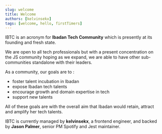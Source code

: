 ```yaml
---
slug: welcome
title: Welcome
authors: [kelvinsekx]
tags: [welcome, hello, firstTimers]
---
```


<!-- [Docusaurus blogging features](https://docusaurus.io/docs/blog) are powered by the [blog plugin](https://docusaurus.io/docs/api/plugins/@docusaurus/plugin-content-blog). -->

IBTC is an acronym for **Ibadan Tech Community** which is presently at its founding and fresh state.

We are open to all tech professionals but with a present concentration on the JS community hoping as we expand, we are able to have other sub-communities standalone with their leaders.

As a community, our goals are to :
- foster talent incubation in Ibadan
- expose Ibadan tech talents
- encourage growth and domain expertise in tech
- support new talents

All of these goals are with the overall aim that Ibadan would retain, attract and amplify her tech talents.

IBTC is currently managed by **kelvinsekx**, a frontend engineer, and backed by **Jason Palmer**, senior PM Spotify and Jest maintainer.
